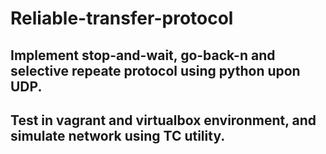 # Reliable-transfer-protocol

## Implement stop-and-wait, go-back-n and selective repeate protocol using python upon UDP.

## Test in vagrant and virtualbox environment, and simulate network using TC utility.
